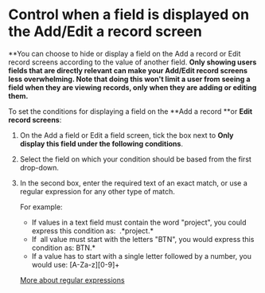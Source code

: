

# Control when a field is displayed on the Add/Edit a record screen

**You can choose to hide or display a field on the Add a record or Edit record screens according to the value of another field. **Only showing users fields that are directly relevant can make your Add/Edit record screens less overwhelming. Note that doing this won't limit a user from seeing a field when they are viewing records, only when they are adding or editing them.**

To set the conditions for displaying a field on the **Add a record&nbsp;**or&nbsp;**Edit record screens**:

1. On the Add a field or Edit a field screen, tick the box next to **Only display this field under the following conditions**.
2. Select the field on which your condition should be based from the first drop-down.
3. In the second box, enter the required text of an exact match, or use a regular expression for any other type of match.


   For example:
   
   * If values in a text field must contain the word "project", you could express this condition as: &nbsp;.\*project.\*&nbsp;
   * If &nbsp;all value must start with the letters "BTN", you would express this condition as: BTN.\*
   * If a value has to start with a single letter followed by a number, you would use: [A-Za-z][0-9]+

   [More about regular expressions](http://www.regular-expressions.info/tutorial.html)